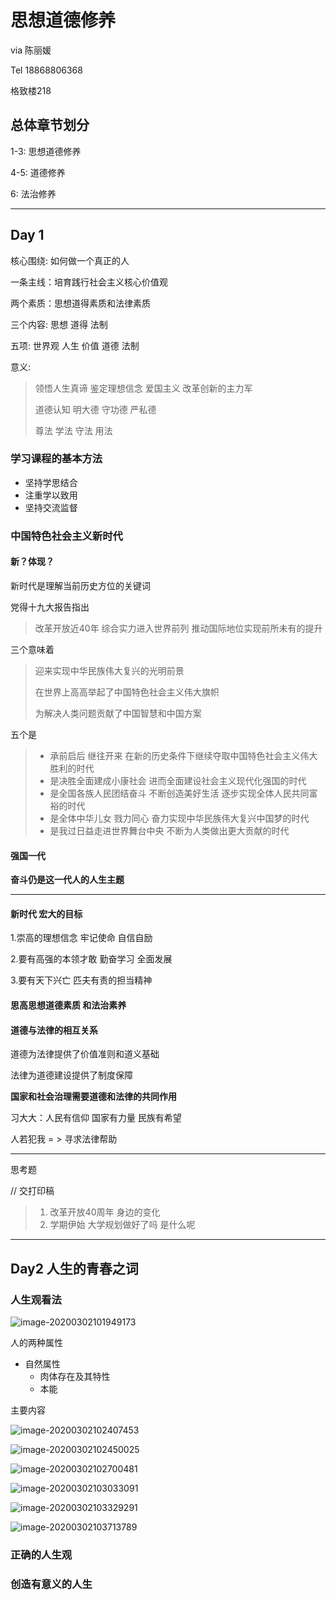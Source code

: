 # 思想道德修养

via 陈丽媛

Tel 18868806368

格致楼218

## 总体章节划分

1-3: 思想道德修养

4-5: 道德修养

6: 法治修养

----

## Day 1



核心围绕: 如何做一个真正的人



一条主线：培育践行社会主义核心价值观

两个素质：思想道得素质和法律素质

三个内容:  思想 道得 法制

五项:         世界观 人生 价值 道德 法制



意义:

> 领悟人生真谛 鉴定理想信念 爱国主义 改革创新的主力军
>
> 道德认知 明大德 守功德 严私德
>
> 尊法 学法 守法 用法



### 学习课程的基本方法

- 坚持学思结合
- 注重学以致用
- 坚持交流监督



### 中国特色社会主义新时代

#### 新？体现？

新时代是理解当前历史方位的关键词

党得十九大报告指出

> 改革开放近40年 综合实力进入世界前列 推动国际地位实现前所未有的提升

三个意味着

> 迎来实现中华民族伟大复兴的光明前景
>
> 在世界上高高举起了中国特色社会主义伟大旗帜
>
> 为解决人类问题贡献了中国智慧和中国方案

五个是

> - 承前启后 继往开来 在新的历史条件下继续夺取中国特色社会主义伟大胜利的时代
> - 是决胜全面建成小康社会 进而全面建设社会主义现代化强国的时代
> - 是全国各族人民团结奋斗 不断创造美好生活 逐步实现全体人民共同富裕的时代
> - 是全体中华儿女 戮力同心 奋力实现中华民族伟大复兴中国梦的时代
> - 是我过日益走进世界舞台中央  不断为人类做出更大贡献的时代

#### 强国一代

**奋斗仍是这一代人的人生主题**

---

#### 新时代 宏大的目标

1.崇高的理想信念 牢记使命 自信自励

2.要有高强的本领才敢 勤奋学习 全面发展

3.要有天下兴亡 匹夫有责的担当精神

#### 思高思想道德素质 和法治素养

#### 道德与法律的相互关系

道德为法律提供了价值准则和道义基础

法律为道德建设提供了制度保障

**国家和社会治理需要道德和法律的共同作用**

习大大：人民有信仰 国家有力量 民族有希望



人若犯我 = > 寻求法律帮助

---

思考题

// 交打印稿

> 1. 改革开放40周年 身边的变化   
> 2. 学期伊始 大学规划做好了吗 是什么呢 

---

## Day2 人生的青春之词

### 人生观看法

 ![image-20200302101949173](思想道德修养.assets/image-20200302101949173.png)

人的两种属性

- 自然属性
  - 肉体存在及其特性
  - 本能

主要内容



![image-20200302102407453](思想道德修养.assets/image-20200302102407453.png)



![image-20200302102450025](思想道德修养.assets/image-20200302102450025.png)



![image-20200302102700481](思想道德修养.assets/image-20200302102700481.png)

![image-20200302103033091](思想道德修养.assets/image-20200302103033091.png)



![image-20200302103329291](思想道德修养.assets/image-20200302103329291.png)

![image-20200302103713789](思想道德修养.assets/image-20200302103713789.png)



















### 正确的人生观

### 创造有意义的人生

